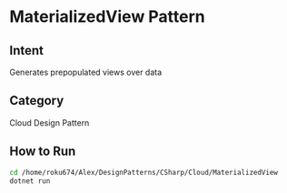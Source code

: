 # MaterializedView Pattern

## Intent
Generates prepopulated views over data

## Category
Cloud Design Pattern

## How to Run
```bash
cd /home/roku674/Alex/DesignPatterns/CSharp/Cloud/MaterializedView
dotnet run
```
